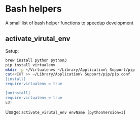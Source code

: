 # **Bash helpers**

A small list of bash helper functions to speedup development

 ## activate_virutal_env
  
  Setup: 
  ```bash
  brew install python python3
  pip install virtualenv
  mkdir -p ~/Virtualenvs ~/Library/Application\ Support/pip
  cat<<EOT >> ~/Library/Application\ Support/pip/pip.conf
[install]
require-virtualenv = true

[uninstall]
require-virtualenv = true
EOT
```
  Usage: `activate_virutal_env envName [pythonVersion=3]`
